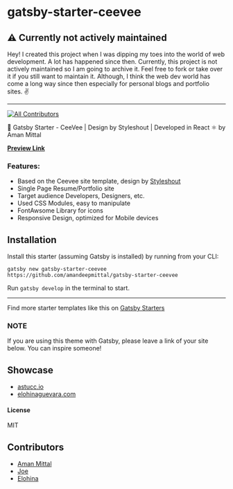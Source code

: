 # gatsby-starter-ceevee

## ⚠️ Currently not actively maintained

Hey! I created this project when I was dipping my toes into the world of web development. A lot has happened since then. Currently, this project is not actively maintained so I am going to archive it. Feel free to fork or take over it if you still want to maintain it. Although, I think the web dev world has come a long way since then especially for personal blogs and portfolio sites. ✌️

---

[![All Contributors](https://img.shields.io/badge/all_contributors-1-orange.svg?style=flat-square)](#contributors)

🚀 Gatsby Starter - CeeVee | Design by Styleshout | Developed in React ⚛️ by Aman Mittal

**[Preview Link](https://gatsby-starter-ceevee.surge.sh)**

### Features:

* Based on the Ceevee site template, design by [Styleshout](https://www.styeshout.com/)
* Single Page Resume/Portfolio site
* Target audience Developers, Designers, etc.
* Used CSS Modules, easy to manipulate
* FontAwsome Library for icons
* Responsive Design, optimized for Mobile devices

## Installation

Install this starter (assuming Gatsby is installed) by running from your CLI:

`gatsby new gatsby-starter-ceevee https://github.com/amandeepmittal/gatsby-starter-ceevee`

Run `gatsby develop` in the terminal to start.

---

Find more starter templates like this on [Gatsby Starters](https://www.gatsbyjs.org/docs/gatsby-starters/)

### NOTE

If you are using this theme with Gatsby, please leave a link of your site below. You can inspire someone!

## Showcase

* [astucc.io](https://astucc.io/)
* [elohinaguevara.com](http://www.elohinaguevara.com)

#### License

MIT

## Contributors

* [Aman Mittal](http://www.amanhimself.me)
* [Joe](https://github.com/jastuccio)
* [Elohina](http://www.elohinaguevara.com)
